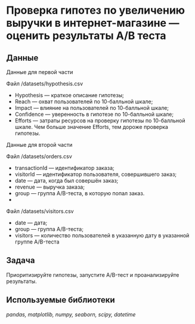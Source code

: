 # Проверка гипотез по увеличению выручки в интернет-магазине — оценить результаты A/B теста

## Данные

Данные для первой части

Файл /datasets/hypothesis.csv

- Hypothesis — краткое описание гипотезы;
- Reach — охват пользователей по 10-балльной шкале;
- Impact — влияние на пользователей по 10-балльной шкале;
- Confidence — уверенность в гипотезе по 10-балльной шкале;
- Efforts — затраты ресурсов на проверку гипотезы по 10-балльной шкале. Чем больше значение Efforts, тем дороже проверка гипотезы.
 
Данные для второй части

Файл /datasets/orders.csv 
- transactionId — идентификатор заказа;
- visitorId — идентификатор пользователя, совершившего заказ;
- date — дата, когда был совершён заказ;
- revenue — выручка заказа;
- group — группа A/B-теста, в которую попал заказ.
- 
Файл /datasets/visitors.csv 

- date — дата;
- group — группа A/B-теста;
- visitors — количество пользователей в указанную дату в указанной группе A/B-теста

## Задача

Приоритизируйте гипотезы, запустите A/B-тест и проанализируйте результаты.

## Используемые библиотеки

*pandas, matplotlib, numpy, seaborn, scipy, datetime*

